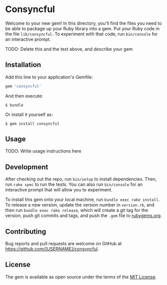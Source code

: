 # Consyncful

Welcome to your new gem! In this directory, you'll find the files you need to be able to package up your Ruby library into a gem. Put your Ruby code in the file `lib/consyncful`. To experiment with that code, run `bin/console` for an interactive prompt.

TODO: Delete this and the text above, and describe your gem

## Installation

Add this line to your application's Gemfile:

```ruby
gem 'consyncful'
```

And then execute:

    $ bundle

Or install it yourself as:

    $ gem install consyncful

## Usage

TODO: Write usage instructions here

## Development

After checking out the repo, run `bin/setup` to install dependencies. Then, run `rake spec` to run the tests. You can also run `bin/console` for an interactive prompt that will allow you to experiment.

To install this gem onto your local machine, run `bundle exec rake install`. To release a new version, update the version number in `version.rb`, and then run `bundle exec rake release`, which will create a git tag for the version, push git commits and tags, and push the `.gem` file to [rubygems.org](https://rubygems.org).

## Contributing

Bug reports and pull requests are welcome on GitHub at https://github.com/[USERNAME]/consyncful.

## License

The gem is available as open source under the terms of the [MIT License](https://opensource.org/licenses/MIT).
